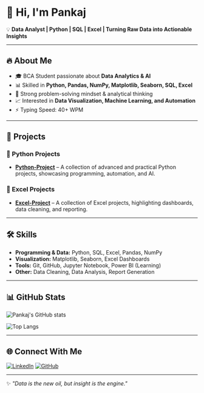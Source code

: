 # 👋 Hi, I'm Pankaj  

💡 **Data Analyst | Python | SQL | Excel | Turning Raw Data into Actionable Insights**  

---

## 🔥 About Me  
- 🎓 BCA Student passionate about **Data Analytics & AI**  
- 📊 Skilled in **Python, Pandas, NumPy, Matplotlib, Seaborn, SQL, Excel**  
- 🧩 Strong problem-solving mindset & analytical thinking  
- 📈 Interested in **Data Visualization, Machine Learning, and Automation**  
- ⚡ Typing Speed: 40+ WPM  

---

## 🚀 Projects  

### 🔹 Python Projects  
- [**Python-Project**](https://github.com/PANAKAJ01/Python-Project) – A collection of advanced and practical Python projects, showcasing programming, automation, and AI.  

### 🔹 Excel Projects  
- [**Excel-Project**](https://github.com/PANAKAJ01/Excel-Project) – A collection of Excel projects, highlighting dashboards, data cleaning, and reporting.  

---

## 🛠️ Skills  

- **Programming & Data:** Python, SQL, Excel, Pandas, NumPy  
- **Visualization:** Matplotlib, Seaborn, Excel Dashboards  
- **Tools:** Git, GitHub, Jupyter Notebook, Power BI (Learning)  
- **Other:** Data Cleaning, Data Analysis, Report Generation  

---

## 📊 GitHub Stats  

![Pankaj's GitHub stats](https://github-readme-stats.vercel.app/api?username=PANAKAJ01&show_icons=true&theme=radical)  

![Top Langs](https://github-readme-stats.vercel.app/api/top-langs/?username=PANAKAJ01&layout=compact&theme=radical)  

---

## 🌐 Connect With Me  

[![LinkedIn](https://img.shields.io/badge/LinkedIn-blue?style=for-the-badge&logo=linkedin)](https://www.linkedin.com/in/pankaj-mehra-a2623135a/)
[![GitHub](https://img.shields.io/badge/GitHub-black?style=for-the-badge&logo=github)](https://github.com/PANAKAJ01)  

---
✨ *"Data is the new oil, but insight is the engine."*  
